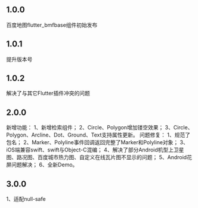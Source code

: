 ## 1.0.0
百度地图flutter_bmfbase组件初始发布

## 1.0.1
提升版本号

## 1.0.2
解决了与其它Flutter插件冲突的问题

## 2.0.0
新增功能：
   1、新增检索组件；
   2、Circle、Polygon增加镂空效果；
   3、Circle、Polygon、Arcline、Dot、Ground、Text支持属性更新。
问题修复：
   1、规范了包名；
   2、Marker、Polyline事件回调返回完整了Marker和Polyline对象；
   3、iOS端兼容swift、swift与Object-C混编；
   4、解决了部分Android机型上卫星图、路况图、百度城市热力图、自定义在线瓦片图不显示的问题；
   5、Android花屏问题解决；
   6、全新Demo。

## 3.0.0
   1、适配null-safe
